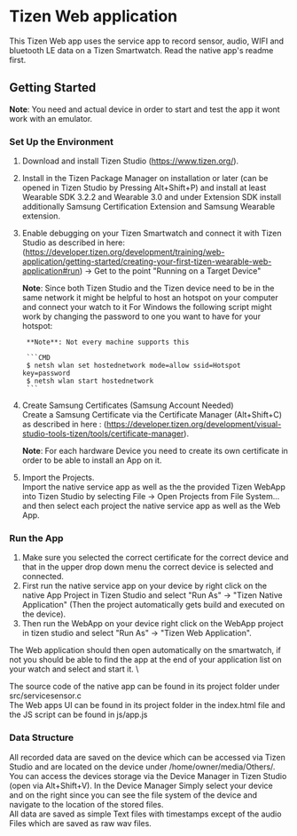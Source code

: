 # Tizen Web application
This Tizen Web app uses the service app to record sensor, audio, WIFI and bluetooth LE data on a Tizen Smartwatch. Read the native app's readme first.

## Getting Started

**Note**: You need and actual device in order to start and test the app it wont work with an emulator.
### Set Up the Environment
1. Download and install Tizen Studio (https://www.tizen.org/).
2. Install in the Tizen Package Manager on installation or later (can be opened in Tizen Studio by Pressing Alt+Shift+P) and install at least Wearable SDK 3.2.2 and Wearable 3.0 and under Extension SDK install additionally Samsung Certification Extension and Samsung Wearable extension. 
3. Enable debugging on your Tizen Smartwatch and connect it with Tizen Studio as described in here: (https://developer.tizen.org/development/training/web-application/getting-started/creating-your-first-tizen-wearable-web-application#run) -> Get to the point "Running on a Target Device"
    
    **Note**: Since both Tizen Studio and the Tizen device need to be in the same network it might be helpful to host an hotspot on your computer and connect your watch to it
        For Windows the following script might work by changing the password to one you want to have for your hotspot: 
        
        **Note**: Not every machine supports this
        
        ```CMD
        $ netsh wlan set hostednetwork mode=allow ssid=Hotspot key=password
        $ netsh wlan start hostednetwork
        ```
4. Create Samsung Certificates (Samsung Account Needed) \
Create a Samsung Certificate via the Certificate Manager (Alt+Shift+C) as described in here : (https://developer.tizen.org/development/visual-studio-tools-tizen/tools/certificate-manager).


    **Note**: For each hardware Device you need to create its own certificate in order to be able to install an App on it.

5. Import the Projects. \
Import the native service app as well as the the provided Tizen WebApp into Tizen Studio by selecting File -> Open Projects from File System... and then select each project the native service app as well as the Web App.

### Run the App
1. Make sure you selected the correct certificate for the correct device and that in the upper drop down menu the correct device is selected and connected.
2. First run the native service app on your device by right click on the native App Project in Tizen Studio and select "Run As" -> "Tizen Native Application" (Then the project automatically gets build and executed on the device).
3. Then run the WebApp on your device right click on the WebApp project in tizen studio and select "Run As" -> "Tizen Web Application".

The Web application should then open automatically on the smartwatch, if not you should be able to find the app at the end of your application list on your watch and select and start it. \

The source code of the native app can be found in its project folder under src/servicesensor.c \
The Web apps UI can be found in its project folder in the index.html file and the JS script can be found in js/app.js

### Data Structure

All recorded data are saved on the device which can be accessed via Tizen Studio and are located on the device under /home/owner/media/Others/. You can access the devices storage via the Device Manager in Tizen Studio (open via Alt+Shift+V). In the Device Manager Simply select your device and on the right since you can see the file system of the device and navigate to the location of the stored files. \
All data are saved as simple Text files with timestamps except of the audio Files which are saved as raw wav files.
